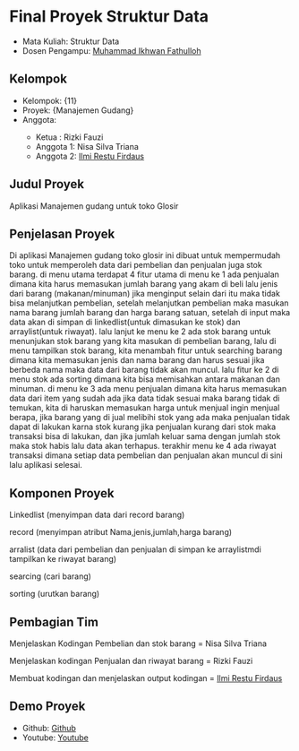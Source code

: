 # Final Proyek Struktur Data
<ul>
  <li>Mata Kuliah: Struktur Data</li>
  <li>Dosen Pengampu: <a href="https://github.com/Muhammad-Ikhwan-Fathulloh">Muhammad Ikhwan Fathulloh</a></li>
</ul>

## Kelompok
<ul>
  <li>Kelompok: {11}</li>
  <li>Proyek: {Manajemen Gudang}</li>
  <li>Anggota:</li>
             
  <ul>
    <li>Ketua    : Rizki Fauzi</a></li>
    <li>Anggota 1: Nisa Silva Triana</a></li>
    <li>Anggota 2: <a href="https://github.com/Ilmi-Restu-Firdaus">Ilmi Restu Firdaus</a></li>
  </ul>
</ul>

## Judul Proyek
<p>Aplikasi Manajemen gudang untuk toko Glosir</p>

## Penjelasan Proyek
<p>Di aplikasi Manajemen gudang toko glosir ini dibuat untuk mempermudah toko untuk memperoleh data dari pembelian dan penjualan juga stok barang.
di menu utama terdapat 4 fitur utama di menu ke 1 ada penjualan dimana kita harus memasukan jumlah barang yang akam di beli lalu jenis dari barang (makanan/minuman) jika menginput selain dari itu maka tidak bisa melanjutkan pembelian, setelah melanjutkan pembelian maka masukan nama barang jumlah barang dan harga barang satuan, setelah di input maka data akan di simpan di linkedlist(untuk dimasukan ke stok) dan arraylist(untuk riwayat). lalu lanjut ke menu ke 2 ada stok barang untuk menunjukan stok barang yang kita masukan di pembelian barang, lalu di menu tampilkan stok barang, kita menambah fitur untuk searching barang dimana kita memasukan jenis dan nama barang dan harus sesuai jika berbeda nama maka data dari barang tidak akan muncul. lalu fitur ke 2 di menu stok ada sorting dimana kita bisa memisahkan antara makanan dan minuman. di menu ke 3 ada menu penjualan dimana kita harus memasukan data dari item yang sudah ada jika data tidak sesuai maka barang tidak di temukan, kita di haruskan memasukan harga untuk menjual ingin menjual berapa, jika barang yang di jual melibihi stok yang ada maka penjualan tidak dapat di lakukan karna stok kurang jika penjualan kurang dari stok maka transaksi bisa di lakukan, dan jika jumlah keluar sama dengan jumlah stok maka stok habis lalu data akan terhapus. terakhir menu ke 4 ada riwayat transaksi dimana setiap data pembelian dan penjualan akan muncul di sini lalu aplikasi selesai.
  
  
## Komponen Proyek 
<p>Linkedlist (menyimpan data dari record barang)</p>
<p>record (menyimpan atribut Nama,jenis,jumlah,harga barang)</p>
<p>arralist (data dari pembelian dan penjualan di simpan ke arraylistmdi tampilkan ke riwayat barang)</p>
<p>searcing (cari barang)</p>
<p>sorting (urutkan barang)</p>

## Pembagian Tim
<p>Menjelaskan Kodingan Pembelian dan stok barang    = Nisa Silva Triana<p> 
<p>Menjelaskan kodingan Penjualan dan riwayat barang = Rizki Fauzi<p>
<p>Membuat kodingan dan menjelaskan output kodingan  = <a href="https://github.com/Ilmi-Restu-Firdaus">Ilmi Restu Firdaus</a></li>

## Demo Proyek
<ul>
  <li>Github: <a href="https://github.com/Ilmi-Restu-Firdaus/Struktur-data-UAS/blob/main/SD.java">Github</a></li>
  <li>Youtube: <a href="">Youtube</a></li>
</ul>
